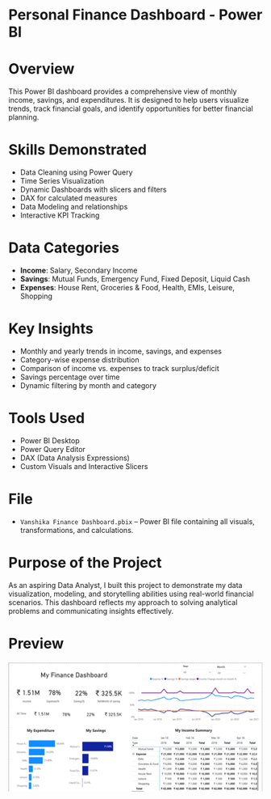# Personal Finance Dashboard - Power BI

# Overview

This Power BI dashboard provides a comprehensive view of monthly income, savings, and expenditures. It is designed to help users visualize trends, track financial goals, and identify opportunities for better financial planning.

# Skills Demonstrated

- Data Cleaning using Power Query
- Time Series Visualization
- Dynamic Dashboards with slicers and filters
- DAX for calculated measures
- Data Modeling and relationships
- Interactive KPI Tracking

# Data Categories

- **Income**: Salary, Secondary Income  
- **Savings**: Mutual Funds, Emergency Fund, Fixed Deposit, Liquid Cash  
- **Expenses**: House Rent, Groceries & Food, Health, EMIs, Leisure, Shopping

# Key Insights

- Monthly and yearly trends in income, savings, and expenses  
- Category-wise expense distribution  
- Comparison of income vs. expenses to track surplus/deficit  
- Savings percentage over time  
- Dynamic filtering by month and category  

# Tools Used

- Power BI Desktop  
- Power Query Editor  
- DAX (Data Analysis Expressions)  
- Custom Visuals and Interactive Slicers  

# File

- `Vanshika Finance Dashboard.pbix` – Power BI file containing all visuals, transformations, and calculations.

# Purpose of the Project

As an aspiring Data Analyst, I built this project to demonstrate my data visualization, modeling, and storytelling abilities using real-world financial scenarios. This dashboard reflects my approach to solving analytical problems and communicating insights effectively.

# Preview
![Dashboard Preview](dashboard-preview.png)

